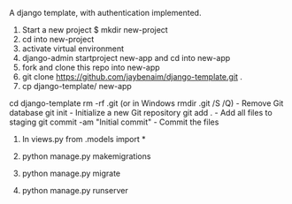 A django template, with authentication implemented. 

1. Start a new project
$ mkdir new-project 
2. cd into new-project 
3. activate virtual environment 
4. django-admin startproject new-app and cd into new-app
5. fork and clone this repo into new-app 
6. git clone https://github.com/jaybenaim/django-template.git .
7. cp django-template/ new-app

cd django-template 
rm -rf .git (or in Windows rmdir .git /S /Q) - Remove Git database
git init - Initialize a new Git repository
git add . - Add all files to staging
git commit -am "Initial commit" - Commit the files


1. In views.py 
    from <Your-app-name >.models import *

2. python manage.py makemigrations <Your-app-name>

3. python manage.py migrate 

4. python manage.py runserver 

